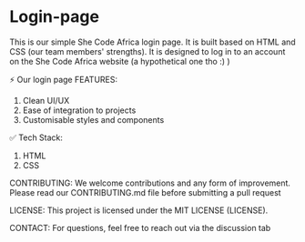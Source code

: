 # Login-page

This is our simple She Code Africa login page. It is built based on HTML and CSS (our team members' strengths). It is designed to log in to an account on the She Code Africa website (a hypothetical one tho :) )

⚡️ Our login page FEATURES:
1. Clean UI/UX
2. Ease of integration to projects
3. Customisable styles and components

✅️ Tech Stack:
1. HTML
2. CSS

CONTRIBUTING:
We welcome contributions and any form of improvement. Please read our CONTRIBUTING.md file before submitting a pull request

LICENSE:
This project is licensed under the MIT LICENSE (LICENSE).

CONTACT:
For questions, feel free to reach out via the discussion tab
